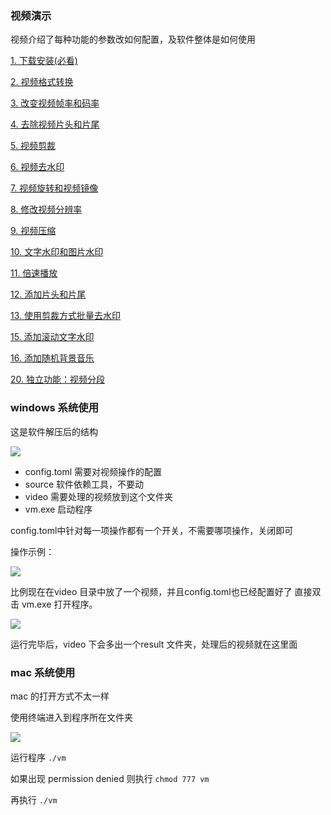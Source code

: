 

### 视频演示

视频介绍了每种功能的参数改如何配置，及软件整体是如何使用

[1. 下载安装(必看)](https://www.bilibili.com/video/av84085197/)

[2. 视频格式转换](https://www.bilibili.com/video/av84090158/)

[3. 改变视频帧率和码率](https://www.bilibili.com/video/av84090567/)

[4. 去除视频片头和片尾](https://www.bilibili.com/video/av84090675/)

[5. 视频剪裁](https://www.bilibili.com/video/av84090816/)

[6. 视频去水印](https://www.bilibili.com/video/av84093352/)

[7. 视频旋转和视频镜像](https://www.bilibili.com/video/av84093482/)

[8. 修改视频分辨率](https://www.bilibili.com/video/av84093628/)

[9. 视频压缩](https://www.bilibili.com/video/av84093725/)

[10. 文字水印和图片水印](https://www.bilibili.com/video/av84093826/)

[11. 倍速播放](https://www.bilibili.com/video/av84093943/)

[12. 添加片头和片尾](https://www.bilibili.com/video/av84094016/)

[13. 使用剪裁方式批量去水印](https://www.bilibili.com/video/av86108022)

[15. 添加滚动文字水印]()

[16. 添加随机背景音乐]()

[20. 独立功能：视频分段](https://www.bilibili.com/video/av84094229/)



### windows 系统使用

这是软件解压后的结构

![](https://github.com/suifengqjn/videoWater/blob/master/image/r_1.png?raw=true)

* config.toml 需要对视频操作的配置
* source 软件依赖工具，不要动
* video 需要处理的视频放到这个文件夹
* vm.exe 启动程序

config.toml中针对每一项操作都有一个开关，不需要哪项操作，关闭即可

操作示例：

![](https://github.com/suifengqjn/videoWater/blob/master/image/r_2.png?raw=true)

比例现在在video 目录中放了一个视频，并且config.toml也已经配置好了
直接双击 vm.exe 打开程序。

![](https://github.com/suifengqjn/videoWater/blob/master/image/r_3.png?raw=true)

运行完毕后，video 下会多出一个result 文件夹，处理后的视频就在这里面


### mac 系统使用

mac 的打开方式不太一样

使用终端进入到程序所在文件夹

![](https://github.com/suifengqjn/videoWater/blob/master/image/r_4.png?raw=true)

运行程序
`./vm`

如果出现 permission denied 
则执行 `chmod 777 vm`

再执行 `./vm`